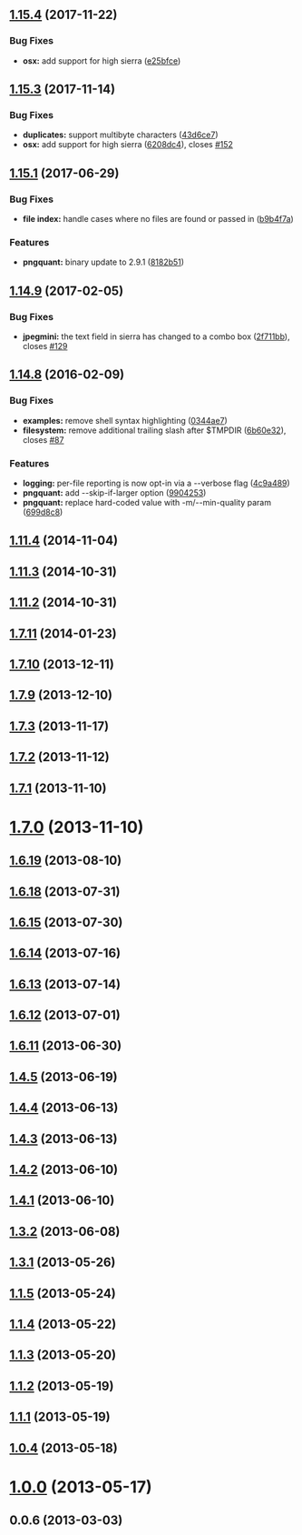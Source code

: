 <a name="1.15.4"></a>
## [1.15.4](https://github.com/JamieMason/ImageOptim-CLI/compare/1.15.3...1.15.4) (2017-11-22)


### Bug Fixes

* **osx:** add support for high sierra ([e25bfce](https://github.com/JamieMason/ImageOptim-CLI/commit/e25bfce))



<a name="1.15.3"></a>
## [1.15.3](https://github.com/JamieMason/ImageOptim-CLI/compare/1.15.1...1.15.3) (2017-11-14)


### Bug Fixes

* **duplicates:** support multibyte characters ([43d6ce7](https://github.com/JamieMason/ImageOptim-CLI/commit/43d6ce7))
* **osx:** add support for high sierra ([6208dc4](https://github.com/JamieMason/ImageOptim-CLI/commit/6208dc4)), closes [#152](https://github.com/JamieMason/ImageOptim-CLI/issues/152)



<a name="1.15.1"></a>
## [1.15.1](https://github.com/JamieMason/ImageOptim-CLI/compare/1.14.9...1.15.1) (2017-06-29)


### Bug Fixes

* **file index:** handle cases where no files are found or passed in ([b9b4f7a](https://github.com/JamieMason/ImageOptim-CLI/commit/b9b4f7a))


### Features

* **pngquant:** binary update to 2.9.1 ([8182b51](https://github.com/JamieMason/ImageOptim-CLI/commit/8182b51))



<a name="1.14.9"></a>
## [1.14.9](https://github.com/JamieMason/ImageOptim-CLI/compare/1.14.8...1.14.9) (2017-02-05)


### Bug Fixes

* **jpegmini:** the text field in sierra has changed to a combo box ([2f711bb](https://github.com/JamieMason/ImageOptim-CLI/commit/2f711bb)), closes [#129](https://github.com/JamieMason/ImageOptim-CLI/issues/129)



<a name="1.14.8"></a>
## [1.14.8](https://github.com/JamieMason/ImageOptim-CLI/compare/1.11.4...1.14.8) (2016-02-09)


### Bug Fixes

* **examples:** remove shell syntax highlighting ([0344ae7](https://github.com/JamieMason/ImageOptim-CLI/commit/0344ae7))
* **filesystem:** remove additional trailing slash after $TMPDIR ([6b60e32](https://github.com/JamieMason/ImageOptim-CLI/commit/6b60e32)), closes [#87](https://github.com/JamieMason/ImageOptim-CLI/issues/87)


### Features

* **logging:** per-file reporting is now opt-in via a --verbose flag ([4c9a489](https://github.com/JamieMason/ImageOptim-CLI/commit/4c9a489))
* **pngquant:** add --skip-if-larger option ([9904253](https://github.com/JamieMason/ImageOptim-CLI/commit/9904253))
* **pngquant:** replace hard-coded value with -m/--min-quality param ([699d8c8](https://github.com/JamieMason/ImageOptim-CLI/commit/699d8c8))



<a name="1.11.4"></a>
## [1.11.4](https://github.com/JamieMason/ImageOptim-CLI/compare/1.11.3...1.11.4) (2014-11-04)



<a name="1.11.3"></a>
## [1.11.3](https://github.com/JamieMason/ImageOptim-CLI/compare/1.11.2...1.11.3) (2014-10-31)



<a name="1.11.2"></a>
## [1.11.2](https://github.com/JamieMason/ImageOptim-CLI/compare/1.7.11...1.11.2) (2014-10-31)



<a name="1.7.11"></a>
## [1.7.11](https://github.com/JamieMason/ImageOptim-CLI/compare/1.7.10...1.7.11) (2014-01-23)



<a name="1.7.10"></a>
## [1.7.10](https://github.com/JamieMason/ImageOptim-CLI/compare/1.7.9...1.7.10) (2013-12-11)



<a name="1.7.9"></a>
## [1.7.9](https://github.com/JamieMason/ImageOptim-CLI/compare/1.7.3...1.7.9) (2013-12-10)



<a name="1.7.3"></a>
## [1.7.3](https://github.com/JamieMason/ImageOptim-CLI/compare/1.7.2...1.7.3) (2013-11-17)



<a name="1.7.2"></a>
## [1.7.2](https://github.com/JamieMason/ImageOptim-CLI/compare/1.7.1...1.7.2) (2013-11-12)



<a name="1.7.1"></a>
## [1.7.1](https://github.com/JamieMason/ImageOptim-CLI/compare/1.7.0...1.7.1) (2013-11-10)



<a name="1.7.0"></a>
# [1.7.0](https://github.com/JamieMason/ImageOptim-CLI/compare/1.6.19...1.7.0) (2013-11-10)



<a name="1.6.19"></a>
## [1.6.19](https://github.com/JamieMason/ImageOptim-CLI/compare/1.6.18...1.6.19) (2013-08-10)



<a name="1.6.18"></a>
## [1.6.18](https://github.com/JamieMason/ImageOptim-CLI/compare/1.6.15...1.6.18) (2013-07-31)



<a name="1.6.15"></a>
## [1.6.15](https://github.com/JamieMason/ImageOptim-CLI/compare/1.6.14...1.6.15) (2013-07-30)



<a name="1.6.14"></a>
## [1.6.14](https://github.com/JamieMason/ImageOptim-CLI/compare/1.6.13...1.6.14) (2013-07-16)



<a name="1.6.13"></a>
## [1.6.13](https://github.com/JamieMason/ImageOptim-CLI/compare/1.6.12...1.6.13) (2013-07-14)



<a name="1.6.12"></a>
## [1.6.12](https://github.com/JamieMason/ImageOptim-CLI/compare/1.6.11...1.6.12) (2013-07-01)



<a name="1.6.11"></a>
## [1.6.11](https://github.com/JamieMason/ImageOptim-CLI/compare/1.4.5...1.6.11) (2013-06-30)



<a name="1.4.5"></a>
## [1.4.5](https://github.com/JamieMason/ImageOptim-CLI/compare/1.4.4...1.4.5) (2013-06-19)



<a name="1.4.4"></a>
## [1.4.4](https://github.com/JamieMason/ImageOptim-CLI/compare/1.4.3...1.4.4) (2013-06-13)



<a name="1.4.3"></a>
## [1.4.3](https://github.com/JamieMason/ImageOptim-CLI/compare/1.4.2...1.4.3) (2013-06-13)



<a name="1.4.2"></a>
## [1.4.2](https://github.com/JamieMason/ImageOptim-CLI/compare/1.4.1...1.4.2) (2013-06-10)



<a name="1.4.1"></a>
## [1.4.1](https://github.com/JamieMason/ImageOptim-CLI/compare/1.3.2...1.4.1) (2013-06-10)



<a name="1.3.2"></a>
## [1.3.2](https://github.com/JamieMason/ImageOptim-CLI/compare/1.3.1...1.3.2) (2013-06-08)



<a name="1.3.1"></a>
## [1.3.1](https://github.com/JamieMason/ImageOptim-CLI/compare/1.1.5...1.3.1) (2013-05-26)



<a name="1.1.5"></a>
## [1.1.5](https://github.com/JamieMason/ImageOptim-CLI/compare/1.1.4...1.1.5) (2013-05-24)



<a name="1.1.4"></a>
## [1.1.4](https://github.com/JamieMason/ImageOptim-CLI/compare/1.1.3...1.1.4) (2013-05-22)



<a name="1.1.3"></a>
## [1.1.3](https://github.com/JamieMason/ImageOptim-CLI/compare/1.1.2...1.1.3) (2013-05-20)



<a name="1.1.2"></a>
## [1.1.2](https://github.com/JamieMason/ImageOptim-CLI/compare/1.1.1...1.1.2) (2013-05-19)



<a name="1.1.1"></a>
## [1.1.1](https://github.com/JamieMason/ImageOptim-CLI/compare/1.0.4...1.1.1) (2013-05-19)



<a name="1.0.4"></a>
## [1.0.4](https://github.com/JamieMason/ImageOptim-CLI/compare/1.0.0...1.0.4) (2013-05-18)



<a name="1.0.0"></a>
# [1.0.0](https://github.com/JamieMason/ImageOptim-CLI/compare/0.0.6...1.0.0) (2013-05-17)



<a name="0.0.6"></a>
## 0.0.6 (2013-03-03)



